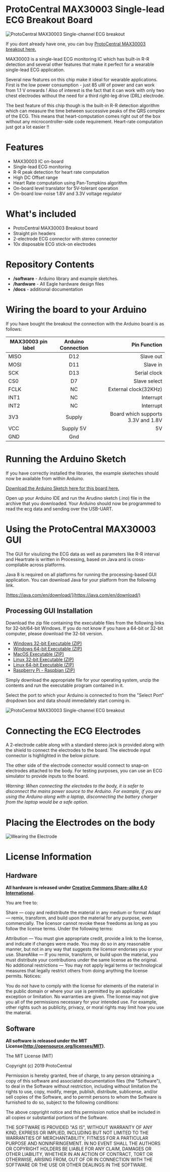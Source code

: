 # ProtoCentral MAX30003 Single-lead ECG Breakout Board

![ProtoCentral MAX30003 Single-channel ECG breakout](docs/images/max30003_brk.jpg)

If you dont already have one, you can buy [ProtoCentral MAX30003 breakout here.](https://www.protocentral.com/open-medical-devices/1149-protocentral-max30003-single-lead-ecg-breakout-board.html)


MAX30003 is a single-lead ECG monitoring IC which has built-in R-R detection and several other features that make it perfect for a wearable single-lead ECG application.  

Several new features on this chip make it ideal for wearable applications. First is the low power consumption - just 85 uW of power and can work from 1.1 V onwards ! Also of interest is the fact that it can work with only two chest electrodes without the need for a third right-leg drive (DRL) electrode.

The best feature of this chip though is the built-in R-R detection algorithm which can measure the time between successive peaks of the QRS complex of the ECG. This means that heart-computation comes right out of the box without any microcontroller-side code requirement. Heart-rate computation just got a lot easier !!

# Features

* MAX30003 IC on-board
* Single-lead ECG monitoring
* R-R peak detection for heart rate computation
* High DC Offset range
* Heart Rate computation using Pan-Tompkins algorithm
* On-board level translator for 5V-tolerant operation
* On-board low-noise 1.8V and 3.3V voltage regulator

# What's included

* ProtoCentral MAX30003 Breakout board
* Straight pin headers
* 2-electrode ECG connector with stereo connector
* 10x disposable ECG stick-on electrodes

# Repository Contents

* **/software** - Arduino library and example sketches.
* **/hardware** - All Eagle hardware design files
* **/docs** - additional documentation


# Wiring the board to your Arduino

If you have bought the breakout the connection with the Arduino board is as follows:

|MAX30003 pin label| Arduino Connection   |Pin Function      |
|----------------- |:--------------------:|-----------------:|
| MISO             | D12                  |  Slave out|             
| MOSI             | D11                  |  Slave in           |
| SCK              | D13                  |  Serial clock     |
| CS0              | D7                   |  Slave select|
| FCLK             | NC                   |  External clock(32KHz)     |
| INT1             | NC                   |  Interrupt        |
| INT2             | NC                   |  Interrupt       |
| 3V3              | Supply               |  Board which supports 3.3V and 1.8V    |
| VCC              | Supply 5V            | 5V            |
| GND              | Gnd  


# Running the Arduino Sketch

If you have correctly installed the libraries, the example sketeches should now be available from within Arduino.

[Download the Arduino Sketch here for this board here.](https://github.com/Protocentral/protocentral_max30003/releases/download/v0.1/protocentral_max30003_arduino.zip)

Open up your Arduino IDE and run the Arudino sketch (.ino) file in the archive that you downloaded. Your Arduino should now be programmed to read the ecg data and sending over the USB-UART.  

# Using the ProtoCentral MAX30003 GUI

The GUI for visulizing the ECG data as well as parameters like R-R interval and Heartrate is written in Processing, based on Java and is cross-compilable across platforms.

Java 8 is required on all platforms for running the processing-based GUI application. You can download Java for your platform from the following link.

[https://java.com/en/download/](https://java.com/en/download/)

## Processing GUI Installation

Download the zip file containing the executable files from the following links for 32-bit/64-bit Windows. If you do not know if you have a 64-bit or 32-bit computer, please download the 32-bit version.

* [Windows 32-bit Executable (ZIP)](https://github.com/Protocentral/protocentral_max30003/releases/download/v0.1/protocentral_max30003_gui-v0.1-win32.zip)
* [Windows 64-bit Executable (ZIP)](https://github.com/Protocentral/protocentral_max30003/releases/download/v0.1/protocentral_max30003_gui-v0.1-win64.zip)
* [MacOS Executable (ZIP)](https://github.com/Protocentral/protocentral_max30003/releases/download/v0.1/protocentral_max30003_gui-v0.1-macOS.zip)
* [Linux 32-bit Executable (ZIP)](https://github.com/Protocentral/protocentral_max30003/releases/download/v0.1/protocentral_max30003_gui-v0.1-linux32.zip)
* [Linux 64-bit Executable (ZIP)](https://github.com/Protocentral/protocentral_max30003/releases/download/v0.1/protocentral_max30003_gui-v0.1-linux64.zip)
* [Raspberry Pi - Raspbian (ZIP)](https://github.com/Protocentral/protocentral_max30003/releases/download/v0.1/protocentral_max30003_gui-v0.1-linuxARM.zip)

Simply download the appropriate file for your operating system, unzip the contents and run the executable program contained in it.

Select the port to which your Arduino is connected to from the "Select Port" dropdown box and data should immedaitely start coming in.

![ProtoCentral MAX30003 Single-channel ECG breakout](docs/images/max30003_gui_screenshot.jpg)

# Connecting the ECG Electrodes

A 2-electrode cable along with a standard stereo jack is provided along with the shield to connect the electrodes to the board. The electrode input connector is highlighted in the below picture.

The other side of the electrode connector would connect to snap-on electrodes attached to the body. For testing purposes, you can use an ECG simulator to provide inputs to the board.

*Warning:
When connecting the electodes to the body, it is safer to disconnect the mains power source to the Arduino. For example, if  you are using the Arduino along with a laptop, disconnecting the battery charger from the laptop would be a safe option.*

# Placing the Electrodes on the body

![Wearing the Electrode](docs/images/body.png)


License Information
===================

Hardware
---------

**All hardware is released under [Creative Commons Share-alike 4.0 International](http://creativecommons.org/licenses/by-sa/4.0/).**

You are free to:

Share — copy and redistribute the material in any medium or format
Adapt — remix, transform, and build upon the material
for any purpose, even commercially.
The licensor cannot revoke these freedoms as long as you follow the license terms.
Under the following terms:

Attribution — You must give appropriate credit, provide a link to the license, and indicate if changes were made. You may do so in any reasonable manner, but not in any way that suggests the licensor endorses you or your use.
ShareAlike — If you remix, transform, or build upon the material, you must distribute your contributions under the same license as the original.
No additional restrictions — You may not apply legal terms or technological measures that legally restrict others from doing anything the license permits.
Notices:

You do not have to comply with the license for elements of the material in the public domain or where your use is permitted by an applicable exception or limitation.
No warranties are given. The license may not give you all of the permissions necessary for your intended use. For example, other rights such as publicity, privacy, or moral rights may limit how you use the material.


Software
--------

**All software is released under the MIT License(http://opensource.org/licenses/MIT).**

The MIT License (MIT)

Copyright (c) 2019 ProtoCentral

Permission is hereby granted, free of charge, to any person obtaining a copy
of this software and associated documentation files (the "Software"), to deal
in the Software without restriction, including without limitation the rights
to use, copy, modify, merge, publish, distribute, sublicense, and/or sell
copies of the Software, and to permit persons to whom the Software is
furnished to do so, subject to the following conditions:

The above copyright notice and this permission notice shall be included in all
copies or substantial portions of the Software.

THE SOFTWARE IS PROVIDED "AS IS", WITHOUT WARRANTY OF ANY KIND, EXPRESS OR
IMPLIED, INCLUDING BUT NOT LIMITED TO THE WARRANTIES OF MERCHANTABILITY,
FITNESS FOR A PARTICULAR PURPOSE AND NONINFRINGEMENT. IN NO EVENT SHALL THE
AUTHORS OR COPYRIGHT HOLDERS BE LIABLE FOR ANY CLAIM, DAMAGES OR OTHER
LIABILITY, WHETHER IN AN ACTION OF CONTRACT, TORT OR OTHERWISE, ARISING FROM,
OUT OF OR IN CONNECTION WITH THE SOFTWARE OR THE USE OR OTHER DEALINGS IN THE
SOFTWARE.
